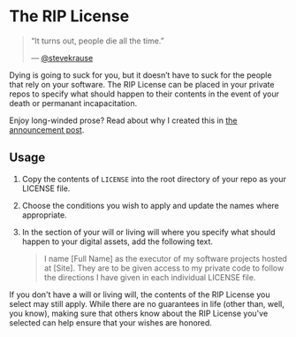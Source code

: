 # The RIP License

> “It turns out, people die all the time.”
>
> — [@stevekrause](https://github.com/stevekrause)

Dying is going to suck for you, but it doesn’t have to suck for the people that rely on your software. The RIP License can be placed in your private repos to specify what should happen to their contents in the event of your death or permanant incapacitation.

Enjoy long-winded prose? Read about why I created this in [the announcement post](https://medium.com/@cameronmcefee/future-proofing-with-the-rip-license-991bac1af1bb).

## Usage

1. Copy the contents of `LICENSE` into the root directory of your repo as your LICENSE file.

1. Choose the conditions you wish to apply and update the names where appropriate.

1. In the section of your will or living will where you specify what should happen to your digital assets, add the following text.

    > I name [Full Name] as the executor of my software projects hosted at [Site]. They are to be given access to my private code to follow the directions I have given in each individual LICENSE file.

If you don't have a will or living will, the contents of the RIP License you select may still apply.  While there are no guarantees in life (other than, well, you know), making sure that others know about the RIP License you've selected can help ensure that your wishes are honored.
